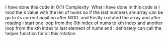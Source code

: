 I have done this code in O(1) Complexity
​
What i have done in this code is I mod the k value with the len of nums so if the last numbers are array can be go to its correct position after MOD
​
and Firstly i rotated the array
and after rotating i start one loop from the 0th index of nums to kth index
and another loop from the kth index to last element of nums
and i definately can call the helper function for all this rotation